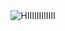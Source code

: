 <div align="center">
<img src="https://raw.githubusercontent.com/chel-andre/chel-andre/main/img/hi.gif" alt="HIIIIIIIIIIII" align="center">
</div>

<!--
**chel-andre/chel-andre** is a ✨ _special_ ✨ repository because its `README.md` (this file) appears on your GitHub profile.

Here are some ideas to get you started:

- 🔭 I’m currently working on ...
- 🌱 I’m currently learning ...
- 👯 I’m looking to collaborate on ...
- 🤔 I’m looking for help with ...
- 💬 Ask me about ...
- 📫 How to reach me: ...
- 😄 Pronouns: ...
- ⚡ Fun fact: ...
-->
